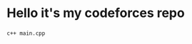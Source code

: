 <h1>Hello it's my codeforces repo</h1>

<code>c++ main.cpp</code>
<img url="https://upload.wikimedia.org/wikipedia/commons/thumb/1/18/ISO_C%2B%2B_Logo.svg/800px-ISO_C%2B%2B_Logo.svg.png">
